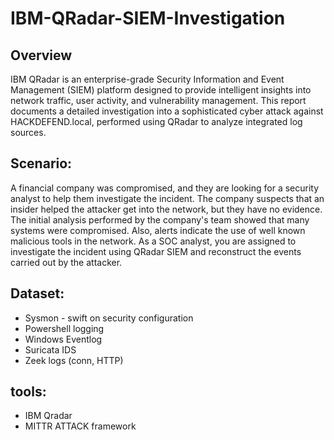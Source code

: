 # IBM-QRadar-SIEM-Investigation

## Overview
IBM QRadar is an enterprise-grade Security Information and Event Management (SIEM) platform designed to provide intelligent insights into network traffic, user activity, and vulnerability management. This report documents a detailed investigation into a sophisticated cyber attack against HACKDEFEND.local, performed using QRadar to analyze integrated log sources.

## Scenario:
A financial company was compromised, and they are looking for a security analyst to help them investigate the incident. The company suspects that an insider helped the attacker get into the network, but they have no evidence.
The initial analysis performed by the company's team showed that many systems were compromised. Also, alerts indicate the use of well known malicious tools in the network. As a SOC analyst, you are assigned to investigate the incident using QRadar SIEM and reconstruct the events carried out by the attacker.
 
## Dataset:
- Sysmon - swift on security configuration
- Powershell logging
- Windows Eventlog
- Suricata IDS
- Zeek logs (conn, HTTP)

## tools:
- IBM Qradar
- MITTR ATTACK framework
